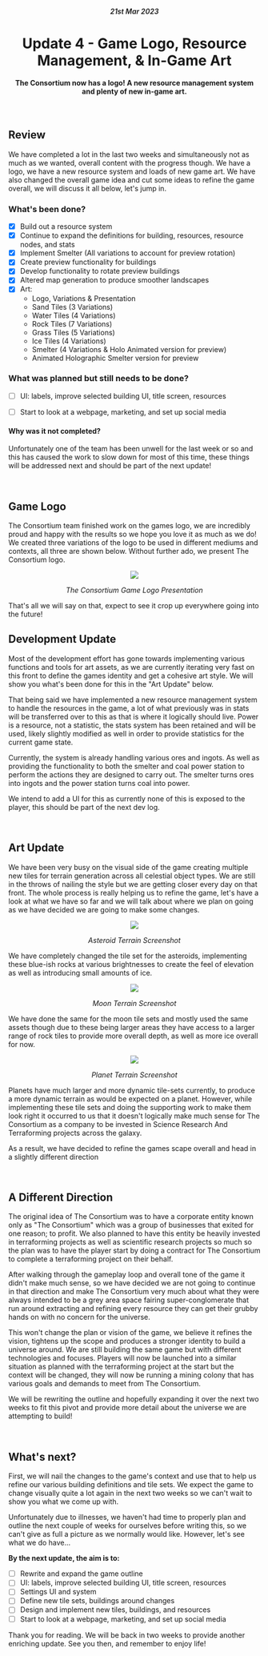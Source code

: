 
<div align="center">
    <h6 style="font-weight: 600;">21st Mar 2023<h6>
    <h1 style="font-weight: 700;">Update 4 - Game Logo, Resource Management, & In-Game Art</h1>
    <h4>The Consortium now has a logo! A new resource management system and plenty of new in-game art.<h4>
    <br>
</div>

## **Review**
We have completed a lot in the last two weeks and simultaneously not as much as we wanted, overall content with the progress though. We have a logo, we have a new resource system and loads of new game art. We have also changed the overall game idea and cut some ideas to refine the game overall, we will discuss it all below, let's jump in.

### What's been done?
 - [x] Build out a resource system
 - [x] Continue to expand the definitions for building, resources, resource nodes, and stats
 - [x] Implement Smelter (All variations to account for preview rotation)
 - [x] Create preview functionality for buildings
 - [x] Develop functionality to rotate preview buildings
 - [x] Altered map generation to produce smoother landscapes
 - [x] Art:
    * Logo, Variations & Presentation
    * Sand Tiles (3 Variations)
    * Water Tiles (4 Variations)
    * Rock Tiles (7 Variations)
    * Grass Tiles (5 Variations)
    * Ice Tiles (4 Variations)
    * Smelter (4 Variations & Holo Animated version for preview)
    * Animated Holographic Smelter version for preview


### What was planned but still needs to be done?
 - [ ] UI: labels, improve selected building UI, title screen, resources
 - [ ] Start to look at a webpage, marketing, and set up social media


#### Why was it not completed?
Unfortunately one of the team has been unwell for the last week or so and this has caused the work to slow down for most of this time, these things will be addressed next and should be part of the next update!

<br>

## **Game Logo**

The Consortium team finished work on the games logo, we are incredibly proud and happy with the results so we hope you love it as much as we do! We created three variations of the logo to be used in different mediums and contexts, all three are shown below. Without further ado, we present The Consortium logo.

<div align="center">
<img src="../../SharedResources/Logo/logo_presentation.png">
<p style="font-style: italic;">The Consortium Game Logo Presentation</p>
</div>

That's all we will say on that, expect to see it crop up everywhere going into the future!
<br>

## **Development Update**

Most of the development effort has gone towards implementing various functions and tools for art assets, as we are currently iterating very fast on this front to define the games identity and get a cohesive art style. We will show you what's been done for this in the "Art Update" below.

That being said we have implemented a new resource management system to handle the resources in the game, a lot of what previously was in stats will be transferred over to this as that is where it logically should live. Power is a resource, not a statistic, the stats system has been retained and will be used, likely slightly modified as well in order to provide statistics for the current game state.

Currently, the system is already handling various ores and ingots. As well as providing the functionality to both the smelter and coal power station to perform the actions they are designed to carry out. The smelter turns ores into ingots and the power station turns coal into power.

We intend to add a UI for this as currently none of this is exposed to the player, this should be part of the next dev log.

<br>

## **Art Update**

We have been very busy on the visual side of the game creating multiple new tiles for terrain generation across all celestial object types. We are still in the throws of nailing the style but we are getting closer every day on that front. The whole process is really helping us to refine the game, let's have a look at what we have so far and we will talk about where we plan on going as we have decided we are going to make some changes.


<div align="center">
<img src="./resources/asteroid_screenshot.png">
<p style="font-style: italic;">Asteroid Terrain Screenshot</p>
</div>

We have completely changed the tile set for the asteroids, implementing these blue-ish rocks at various brightnesses to create the feel of elevation as well as introducing small amounts of ice.

<div align="center">
<img src="./resources/moon_screenshot.png">
<p style="font-style: italic;">Moon Terrain Screenshot</p>
</div>

We have done the same for the moon tile sets and mostly used the same assets though due to these being larger areas they have access to a larger range of rock tiles to provide more overall depth, as well as more ice overall for now.

<div align="center">
<img src="./resources/planet_screenshot.png">
<p style="font-style: italic;">Planet Terrain Screenshot</p>
</div>

Planets have much larger and more dynamic tile-sets currently, to produce a more dynamic terrain as would be expected on a planet. However, while implementing these tile sets and doing the supporting work to make them look right it occurred to us that it doesn't logically make much sense for The Consortium as a company to be invested in Science Research And Terraforming projects across the galaxy.

As a result, we have decided to refine the games scape overall and head in a slightly different direction

<br>

## **A Different Direction**

The original idea of The Consortium was to have a corporate entity known only as "The Consortium" which was a group of businesses that exited for one reason; to profit. We also planned to have this entity be heavily invested in terraforming projects as well as scientific research projects so much so the plan was to have the player start by doing a contract for The Consortium to complete a terraforming project on their behalf.

After walking through the gameplay loop and overall tone of the game it didn't make much sense, so we have decided we are not going to continue in that direction and make The Consortium very much about what they were always intended to be a grey area space fairing super-conglomerate that run around extracting and refining every resource they can get their grubby hands on with no concern for the universe.

This won't change the plan or vision of the game, we believe it refines the vision, tightens up the scope and produces a stronger identity to build a universe around. We are still building the same game but with different technologies and focuses. Players will now be launched into a similar situation as planned with the terraforming project at the start but the context will be changed, they will now be running a mining colony that has various goals and demands to meet from The Consortium.

We will be rewriting the outline and hopefully expanding it over the next two weeks to fit this pivot and provide more detail about the universe we are attempting to build!

<br>

## **What's next?**

First, we will nail the changes to the game's context and use that to help us refine our various building definitions and tile sets. We expect the game to change visually quite a lot again in the next two weeks so we can't wait to show you what we come up with.

Unfortunately due to illnesses, we haven't had time to properly plan and outline the next couple of weeks for ourselves before writing this, so we can't give as full a picture as we normally would like. However, let's see what we do have...


**By the next update, the aim is to:**
 - [ ] Rewrite and expand the game outline
 - [ ] UI: labels, improve selected building UI, title screen, resources
 - [ ] Settings UI and system
 - [ ] Define new tile sets, buildings around changes
 - [ ] Design and implement new tiles, buildings, and resources
 - [ ] Start to look at a webpage, marketing, and set up social media

 Thank you for reading. We will be back in two weeks to provide another enriching update. See you then, and remember to enjoy life!



